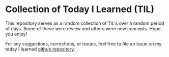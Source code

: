 # Collection of Today I Learned (TIL)

This repository serves as a random collection of TIL's over a random period of days. Some of these were review and others were new concepts. Hope you enjoy!

For any suggestions, corrections, or issues, feel free to file an issue on my today I learned [github repository](https://github.com/srich36/TodayILearned/issues).
